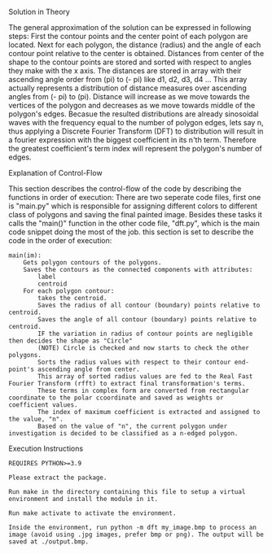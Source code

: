 Solution in Theory

The general approximation of the solution can be expressed in following steps:
 First the contour points and the center point of each polygon are located.
 Next for each polygon, the distance (radius) and the angle of each contour point relative to the center is obtained.
 Distances from center of the shape to the contour points are stored and sorted with respect to angles they make with the x axis. The distances are stored in array with their ascending angle order from (pi) to (- pi) like d1, d2, d3, d4 ...
 This array actually represents a distribution of distance measures over ascending angles from (- pi) to (pi). Distance will increase as we move towards the vertices of the polygon and decreases as we move towards middle of the polygon's edges. Becasue the resulted distributions are already sinosoidal waves with the frequency equal to the number of polygon edges, lets say n, thus applying a Discrete Fourier Transform (DFT) to distribution will result in a fourier expression with the biggest coefficient in its n'th term. Therefore the greatest coefficient's term index will represent the polygon's number of edges. 
 
 
 
 Explanation of Control-Flow

This section describes the control-flow of the code by describing the functions in order of execution: There are two seperate code files, first one is "main.py" which is responsible for assigning different colors to different class of polygons and saving the final painted image. Besides these tasks it calls the "main()" function in the other code file, "dft.py", which is the main code snippet doing the most of the job. this section is set to describe the code in the order of execution:

    main(im):
        Gets polygon contours of the polygons.
        Saves the contours as the connected components with attributes:
            label
            centroid
        For each polygon contour:
            takes the centroid.
            Saves the radius of all contour (boundary) points relative to centroid.
            Saves the angle of all contour (boundary) points relative to centroid.
            IF the variation in radius of contour points are negligible then decides the shape as "Circle"
            (NOTE) Circle is checked and now starts to check the other polygons.
            Sorts the radius values with respect to their contour end-point's ascending angle from center.
            This array of sorted radius values are fed to the Real Fast Fourier Transform (rfft) to extract final transformation's terms.
            These terms in complex form are converted from rectangular coordinate to the polar ccoordinate and saved as weights or coefficient values.
            The index of maximum coefficient is extracted and assigned to the value, "n".
            Based on the value of "n", the current polygon under investigation is decided to be classified as a n-edged polygon.


Execution Instructions

    REQUIRES PYTHON>=3.9

    Please extract the package.

    Run make in the directory containing this file to setup a virtual environment and install the module in it.

    Run make activate to activate the environment.

    Inside the environment, run python -m dft my_image.bmp to process an image (avoid using .jpg images, prefer bmp or png). The output will be saved at ./output.bmp.
